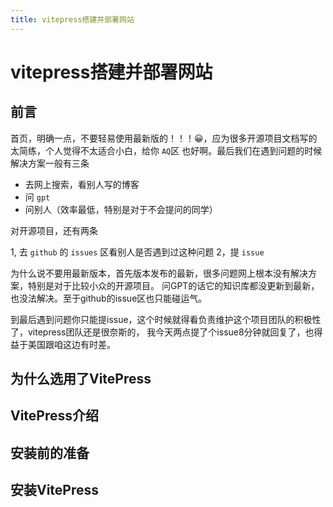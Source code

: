```yaml
---
title: vitepress搭建并部署网站
---
```


# vitepress搭建并部署网站  <Badge type="tip" text="^1.9.0" />

## 前言

首页，明确一点，不要轻易使用最新版的！！！😀，应为很多开源项目文档写的太简练，个人觉得不太适合小白，给你 `AQ`区
也好啊。最后我们在遇到问题的时候解决方案一般有三条

* 去网上搜索，看别人写的博客
* 问 `gpt`
* 问别人（效率最低，特别是对于不会提问的同学）

对开源项目，还有两条

1, 去 `github` 的 `issues` 区看别人是否遇到过这种问题
2，提 `issue`

为什么说不要用最新版本，首先版本发布的最新，很多问题网上根本没有解决方案，特别是对于比较小众的开源项目。
问GPT的话它的知识库都没更新到最新，也没法解决。至于github的issue区也只能碰运气。

到最后遇到问题你只能提issue，这个时候就得看负责维护这个项目团队的积极性了，vitepress团队还是很奈斯的，
我今天两点提了个issue8分钟就回复了，也得益于美国跟咱这边有时差。

[//]: # (![issue]&#40;/docs/public/blog1.png&#41;)

## 为什么选用了VitePress

## VitePress介绍

## 安装前的准备

## 安装VitePress
